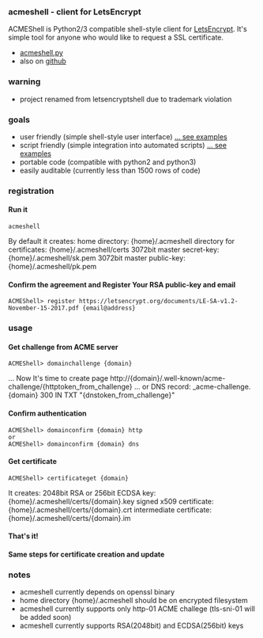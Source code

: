 ### acmeshell - client for LetsEncrypt ###
ACMEShell is Python2/3 compatible shell-style client for [LetsEncrypt](https://letsencrypt.org/).
It's simple tool for anyone who would like to request a SSL certificate.

* [acmeshell.py](//mojzis.com/software/acmeshell/acmeshell.py)
* also on [github](https://github.com/janmojzis/acmeshell/)

### warning ###
* project renamed from letsencryptshell due to trademark violation

### goals ###
* user friendly (simple shell-style user interface) [... see examples](examples.html)
* script friendly (simple integration into automated scripts) [... see examples](examples.html)
* portable code (compatible with python2 and python3)
* easily auditable (currently less than 1500 rows of code)

### registration ###

#### Run it ####
~~~
acmeshell
~~~

By default it creates:
home directory: {home}/.acmeshell
directory for certificates: {home}/.acmeshell/certs
3072bit master secret-key: {home}/.acmeshell/sk.pem
3072bit master public-key: {home}/.acmeshell/pk.pem

#### Confirm the agreement and Register Your RSA public-key and email ####
~~~
ACMEShell> register https://letsencrypt.org/documents/LE-SA-v1.2-November-15-2017.pdf {email@address}
~~~

### usage ###

#### Get challenge from ACME server ####
~~~
ACMEShell> domainchallenge {domain}
~~~

... Now It's time to create page http://{domain}/.well-known/acme-challenge/{httptoken_from_challenge}
... or DNS record: _acme-challenge.{domain} 300 IN TXT "{dnstoken_from_challenge}"

#### Confirm authentication ####
~~~
ACMEShell> domainconfirm {domain} http
or
ACMEShell> domainconfirm {domain} dns
~~~

#### Get certificate ####
~~~
ACMEShell> certificateget {domain}
~~~
It creates:
2048bit RSA or 256bit ECDSA key: {home}/.acmeshell/certs/{domain}.key
signed x509 certificate: {home}/.acmeshell/certs/{domain}.crt
intermediate certificate: {home}/.acmeshell/certs/{domain}.im

#### That's it! ####
#### Same steps for certificate creation and update ####


### notes ###
* acmeshell currently depends on openssl binary
* home directory {home}/.acmeshell should be on encrypted filesystem
* acmeshell currently supports only http-01 ACME challege (tls-sni-01 will be added soon)
* acmeshell currently supports RSA(2048bit) and ECDSA(256bit) keys
